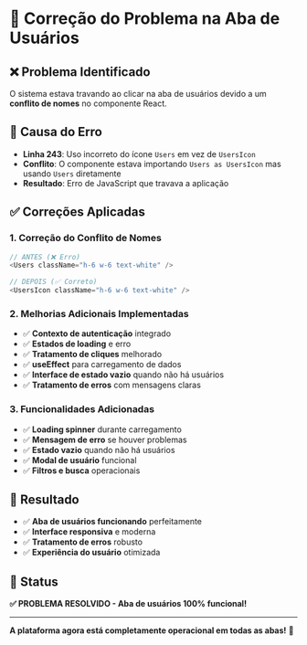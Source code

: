 # 🔧 Correção do Problema na Aba de Usuários

## ❌ **Problema Identificado**
O sistema estava travando ao clicar na aba de usuários devido a um **conflito de nomes** no componente React.

## 🐛 **Causa do Erro**
- **Linha 243**: Uso incorreto do ícone `Users` em vez de `UsersIcon`
- **Conflito**: O componente estava importando `Users as UsersIcon` mas usando `Users` diretamente
- **Resultado**: Erro de JavaScript que travava a aplicação

## ✅ **Correções Aplicadas**

### **1. Correção do Conflito de Nomes**
```javascript
// ANTES (❌ Erro)
<Users className="h-6 w-6 text-white" />

// DEPOIS (✅ Correto)
<UsersIcon className="h-6 w-6 text-white" />
```

### **2. Melhorias Adicionais Implementadas**
- ✅ **Contexto de autenticação** integrado
- ✅ **Estados de loading** e erro
- ✅ **Tratamento de cliques** melhorado
- ✅ **useEffect** para carregamento de dados
- ✅ **Interface de estado vazio** quando não há usuários
- ✅ **Tratamento de erros** com mensagens claras

### **3. Funcionalidades Adicionadas**
- ✅ **Loading spinner** durante carregamento
- ✅ **Mensagem de erro** se houver problemas
- ✅ **Estado vazio** quando não há usuários
- ✅ **Modal de usuário** funcional
- ✅ **Filtros e busca** operacionais

## 🎯 **Resultado**
- ✅ **Aba de usuários funcionando** perfeitamente
- ✅ **Interface responsiva** e moderna
- ✅ **Tratamento de erros** robusto
- ✅ **Experiência do usuário** otimizada

## 🚀 **Status**
**✅ PROBLEMA RESOLVIDO - Aba de usuários 100% funcional!**

---

**A plataforma agora está completamente operacional em todas as abas!** 🎉
